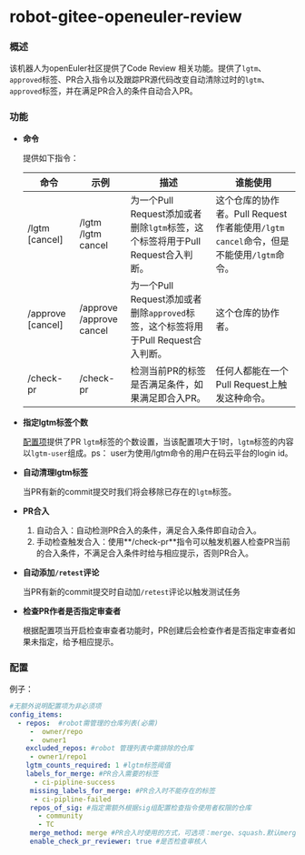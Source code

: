 # robot-gitee-openeuler-review

### 概述

该机器人为openEuler社区提供了Code Review 相关功能。提供了`lgtm`、`approved`标签、PR合入指令以及跟踪PR源代码改变自动清除过时的`lgtm`、`approved`标签，并在满足PR合入的条件自动合入PR。

### 功能

- **命令**

  提供如下指令：

  | 命令              | 示例                         | 描述                                                         | 谁能使用                                                     |
  | ----------------- | ---------------------------- | ------------------------------------------------------------ | ------------------------------------------------------------ |
  | /lgtm [cancel]    | /lgtm<br/>/lgtm cancel       | 为一个Pull Request添加或者删除`lgtm`标签，这个标签将用于Pull Request合入判断。 | 这个仓库的协作者。Pull Request作者能使用`/lgtm cancel`命令，但是不能使用`/lgtm`命令。 |
  | /approve [cancel] | /approve<br/>/approve cancel | 为一个Pull Request添加或者删除`approved`标签，这个标签将用于Pull Request合入判断。 | 这个仓库的协作者。                                           |
  | /check-pr         | /check-pr                    | 检测当前PR的标签是否满足条件，如果满足即合入PR。             | 任何人都能在一个Pull Request上触发这种命令。                 |

- **指定lgtm标签个数**

  [配置项](#configuration)提供了PR `lgtm`标签的个数设置，当该配置项大于1时，`lgtm`标签的内容以`lgtm-user`组成。ps： user为使用/lgtm命令的用户在码云平台的login id。

- **自动清理lgtm标签**

  当PR有新的commit提交时我们将会移除已存在的`lgtm`标签。

- **PR合入**

  1. 自动合入：自动检测PR合入的条件，满足合入条件即自动合入。
  2. 手动检查触发合入：使用**/check-pr**指令可以触发机器人检查PR当前的合入条件，不满足合入条件时给与相应提示，否则PR合入。

- **自动添加`/retest`评论**

  当PR有新的commit提交时自动加`/retest`评论以触发测试任务
  
- **检查PR作者是否指定审查者**

  根据配置项当开启检查审查者功能时，PR创建后会检查作者是否指定审查者如果未指定，给予相应提示。
  
### 配置<a id="configuration"/>

例子：

```yaml
#无额外说明配置项为非必须项
config_items:
  - repos:  #robot需管理的仓库列表(必需)
     -  owner/repo
     -  owner1
    excluded_repos: #robot 管理列表中需排除的仓库
     - owner1/repo1
    lgtm_counts_required: 1 #lgtm标签阈值
    labels_for_merge: #PR合入需要的标签
      - ci-pipline-success
     missing_labels_for_merge: #PR合入时不能存在的标签
      - ci-pipline-failed
     repos_of_sig: #指定需额外根据sig组配置检查指令使用者权限的仓库
       - community
       - TC
     merge_method: merge #PR合入时使用的方式，可选项：merge、squash.默认merge.
     enable_check_pr_reviewer: true #是否检查审核人
```


